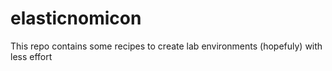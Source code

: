 # elasticnomicon
This repo contains some recipes to create lab environments (hopefuly) with less effort
